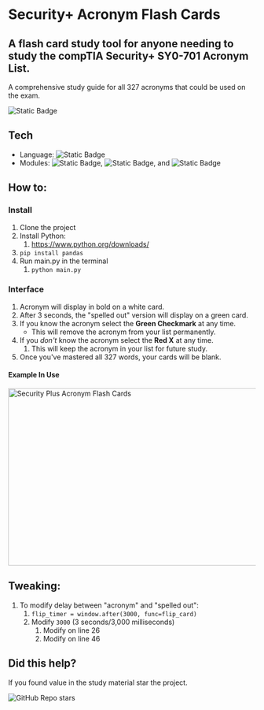
# Security+ Acronym Flash Cards

## A flash card study tool for anyone needing to study the compTIA Security+ SY0-701 Acronym List.

A comprehensive study guide for all 327 acronyms that could be used on the exam.

![Static Badge](https://img.shields.io/badge/1.2.1-green?label=Version&labelColor=black)

## Tech
- Language: ![Static Badge](https://img.shields.io/badge/Python-3.12.8-blue?logo=python&label=python&labelColor=black)
- Modules: ![Static Badge](https://img.shields.io/badge/Tkinter-blue?logo=python&label=python&labelColor=black), ![Static Badge](https://img.shields.io/badge/pandas-blue?logo=pandas&label=python&labelColor=black), and ![Static Badge](https://img.shields.io/badge/random-blue?logo=python&label=python&labelColor=black)

## How to:
### Install
1. Clone the project
2. Install Python:
	1. https://www.python.org/downloads/
3. `pip install pandas`
4. Run main.py in the terminal
	1. `python main.py`

### Interface
1. Acronym will display in bold on a white card.
2. After 3 seconds, the "spelled out" version will display on a green card.
3. If you know the acronym select the **Green Checkmark** at any time.
	- This will remove the acronym from your list permanently.
4. If you *don't* know the acronym select the **Red X** at any time.
	1. This will keep the acronym in your list for future study.
5. Once you've mastered all 327 words, your cards will be blank.

#### Example In Use
<img src="https://github.com/user-attachments/assets/ca3f2ee8-780d-4ea1-b6be-fc1883f17f94" alt="Security Plus Acronym Flash Cards" width="640" height="360"/>


## Tweaking:
1. To modify delay between "acronym" and "spelled out":
	1. `flip_timer = window.after(3000, func=flip_card)`
	2. Modify `3000` (3 seconds/3,000 milliseconds)
		1. Modify on line 26
		2. Modify on line 46

## Did this help?
If you found value in the study material star the project. 

![GitHub Repo stars](https://img.shields.io/github/stars/pbrazeale/security_plus_acronym_flash_cards?style=for-the-badge&logo=github)
